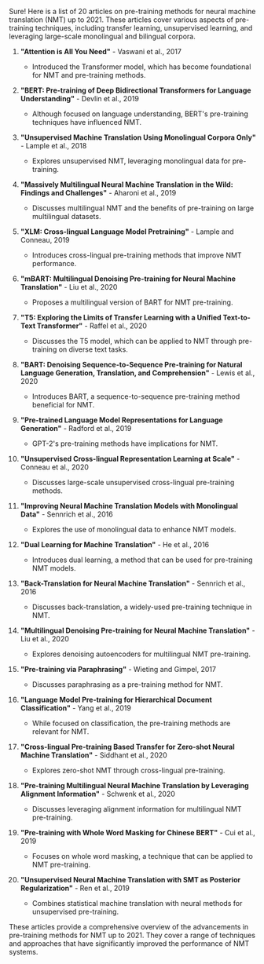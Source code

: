 Sure! Here is a list of 20 articles on pre-training methods for neural machine translation (NMT) up to 2021. These articles cover various aspects of pre-training techniques, including transfer learning, unsupervised learning, and leveraging large-scale monolingual and bilingual corpora.

1. **"Attention is All You Need"** - Vaswani et al., 2017
   - Introduced the Transformer model, which has become foundational for NMT and pre-training methods.

2. **"BERT: Pre-training of Deep Bidirectional Transformers for Language Understanding"** - Devlin et al., 2019
   - Although focused on language understanding, BERT's pre-training techniques have influenced NMT.

3. **"Unsupervised Machine Translation Using Monolingual Corpora Only"** - Lample et al., 2018
   - Explores unsupervised NMT, leveraging monolingual data for pre-training.

4. **"Massively Multilingual Neural Machine Translation in the Wild: Findings and Challenges"** - Aharoni et al., 2019
   - Discusses multilingual NMT and the benefits of pre-training on large multilingual datasets.

5. **"XLM: Cross-lingual Language Model Pretraining"** - Lample and Conneau, 2019
   - Introduces cross-lingual pre-training methods that improve NMT performance.

6. **"mBART: Multilingual Denoising Pre-training for Neural Machine Translation"** - Liu et al., 2020
   - Proposes a multilingual version of BART for NMT pre-training.

7. **"T5: Exploring the Limits of Transfer Learning with a Unified Text-to-Text Transformer"** - Raffel et al., 2020
   - Discusses the T5 model, which can be applied to NMT through pre-training on diverse text tasks.

8. **"BART: Denoising Sequence-to-Sequence Pre-training for Natural Language Generation, Translation, and Comprehension"** - Lewis et al., 2020
   - Introduces BART, a sequence-to-sequence pre-training method beneficial for NMT.

9. **"Pre-trained Language Model Representations for Language Generation"** - Radford et al., 2019
   - GPT-2's pre-training methods have implications for NMT.

10. **"Unsupervised Cross-lingual Representation Learning at Scale"** - Conneau et al., 2020
    - Discusses large-scale unsupervised cross-lingual pre-training methods.

11. **"Improving Neural Machine Translation Models with Monolingual Data"** - Sennrich et al., 2016
    - Explores the use of monolingual data to enhance NMT models.

12. **"Dual Learning for Machine Translation"** - He et al., 2016
    - Introduces dual learning, a method that can be used for pre-training NMT models.

13. **"Back-Translation for Neural Machine Translation"** - Sennrich et al., 2016
    - Discusses back-translation, a widely-used pre-training technique in NMT.

14. **"Multilingual Denoising Pre-training for Neural Machine Translation"** - Liu et al., 2020
    - Explores denoising autoencoders for multilingual NMT pre-training.

15. **"Pre-training via Paraphrasing"** - Wieting and Gimpel, 2017
    - Discusses paraphrasing as a pre-training method for NMT.

16. **"Language Model Pre-training for Hierarchical Document Classification"** - Yang et al., 2019
    - While focused on classification, the pre-training methods are relevant for NMT.

17. **"Cross-lingual Pre-training Based Transfer for Zero-shot Neural Machine Translation"** - Siddhant et al., 2020
    - Explores zero-shot NMT through cross-lingual pre-training.

18. **"Pre-training Multilingual Neural Machine Translation by Leveraging Alignment Information"** - Schwenk et al., 2020
    - Discusses leveraging alignment information for multilingual NMT pre-training.

19. **"Pre-training with Whole Word Masking for Chinese BERT"** - Cui et al., 2019
    - Focuses on whole word masking, a technique that can be applied to NMT pre-training.

20. **"Unsupervised Neural Machine Translation with SMT as Posterior Regularization"** - Ren et al., 2019
    - Combines statistical machine translation with neural methods for unsupervised pre-training.

These articles provide a comprehensive overview of the advancements in pre-training methods for NMT up to 2021. They cover a range of techniques and approaches that have significantly improved the performance of NMT systems.